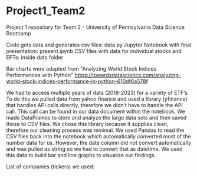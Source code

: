 # Project1_Team2
Project 1 repository for Team 2 - University of Pennsylvania Data Science Bootcamp

Code gets data and generates csv files: data.py
Jupyter Notebook with final presentation: present.ipynb
CSV files with data for individual stocks and EFTs: inside data folder

Bar charts were adapted from "Analyzing World Stock Indices Performances with Python"
https://towardsdatascience.com/analyzing-world-stock-indices-performance-in-python-610df6a578f

We had to access multiple years of data (2018-2023) for a variety of ETF’s. To do this we pulled data from yahoo finance and used a library (yfinance) that handles API calls directly, therefore we didn’t have to handle the API call. This call can be found in our data document within the notebook.
We made DataFrames to store and analyze the large data sets and then saved those to CSV files. We chose this library because it supplies clean, therefore our cleaning process was minimal.  We used Pandas to read the CSV files back into the notebook which automatically converted most of the number data for us. However, the date column did not convert automatically and was pulled as string so we had to convert that as datetime. We used this data to build bar and line graphs to visualize our findings.


List of companies (tickers) we used:
